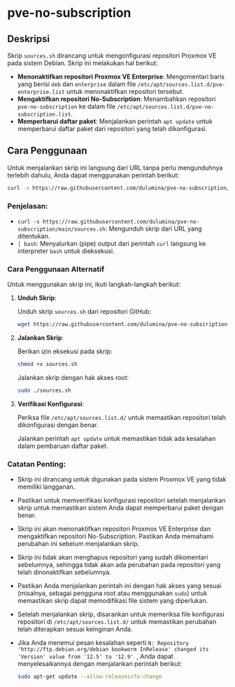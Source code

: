 # pve-no-subscription

## Deskripsi

Skrip `sources.sh` dirancang untuk mengonfigurasi repositori Proxmox VE pada sistem Debian. Skrip ini melakukan hal berikut:

- **Menonaktifkan repositori Proxmox VE Enterprise**: Mengomentari baris yang berisi `deb` dan `enterprise` dalam file `/etc/apt/sources.list.d/pve-enterprise.list` untuk menonaktifkan repositori tersebut.
- **Mengaktifkan repositori No-Subscription**: Menambahkan repositori `pve-no-subscription` ke dalam file `/etc/apt/sources.list.d/pve-no-subscription.list`.
- **Memperbarui daftar paket**: Menjalankan perintah `apt update` untuk memperbarui daftar paket dari repositori yang telah dikonfigurasi.

## Cara Penggunaan

Untuk menjalankan skrip ini langsung dari URL tanpa perlu mengunduhnya terlebih dahulu, Anda dapat menggunakan perintah berikut:

```bash
curl -s https://raw.githubusercontent.com/dulumina/pve-no-subscription/main/sources.sh | bash
```

### Penjelasan:

- `curl -s https://raw.githubusercontent.com/dulumina/pve-no-subscription/main/sources.sh`: Mengunduh skrip dari URL yang ditentukan.
- `| bash`: Menyalurkan (pipe) output dari perintah `curl` langsung ke interpreter `bash` untuk dieksekusi.

### Cara Penggunaan Alternatif

Untuk menggunakan skrip ini, ikuti langkah-langkah berikut:

1. **Unduh Skrip**:

	Unduh skrip `sources.sh` dari repositori GitHub:

	```bash
	wget https://raw.githubusercontent.com/dulumina/pve-no-subscription/refs/heads/main/sources.sh
	```

2. **Jalankan Skrip**:

	Berikan izin eksekusi pada skrip:

	```bash
	chmod +x sources.sh
	```

	Jalankan skrip dengan hak akses root:

	```bash
	sudo ./sources.sh
	```

3. **Verifikasi Konfigurasi**:

	Periksa file `/etc/apt/sources.list.d/` untuk memastikan repositori telah dikonfigurasi dengan benar.

	Jalankan perintah `apt update` untuk memastikan tidak ada kesalahan dalam pembaruan daftar paket.

### Catatan Penting:

- Skrip ini dirancang untuk digunakan pada sistem Proxmox VE yang tidak memiliki langganan.
- Pastikan untuk memverifikasi konfigurasi repositori setelah menjalankan skrip untuk memastikan sistem Anda dapat memperbarui paket dengan benar.
- Skrip ini akan menonaktifkan repositori Proxmox VE Enterprise dan mengaktifkan repositori No-Subscription. Pastikan Anda memahami perubahan ini sebelum menjalankan skrip.
- Skrip ini tidak akan menghapus repositori yang sudah dikomentari sebelumnya, sehingga tidak akan ada perubahan pada repositori yang telah dinonaktifkan sebelumnya.
- Pastikan Anda menjalankan perintah ini dengan hak akses yang sesuai (misalnya, sebagai pengguna root atau menggunakan `sudo`) untuk memastikan skrip dapat memodifikasi file sistem yang diperlukan.
- Setelah menjalankan skrip, disarankan untuk memeriksa file konfigurasi repositori di `/etc/apt/sources.list.d/` untuk memastikan perubahan telah diterapkan sesuai keinginan Anda.
- Jika Anda menemui pesan kesalahan seperti `N: Repository 'http://ftp.debian.org/debian bookworm InRelease' changed its 'Version' value from '12.5' to '12.9'
`, Anda dapat menyelesaikannya dengan menjalankan perintah berikut:

	```bash
	sudo apt-get update --allow-releaseinfo-change
	```
